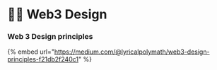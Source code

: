 # 👨🎨 Web3 Design

### Web 3 Design principles

{% embed url="https://medium.com/@lyricalpolymath/web3-design-principles-f21db2f240c1" %}
